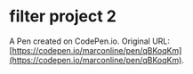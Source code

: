 # filter project 2

A Pen created on CodePen.io. Original URL: [https://codepen.io/marconline/pen/qBKoqKm](https://codepen.io/marconline/pen/qBKoqKm).

